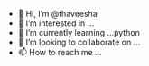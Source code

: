 - 👋 Hi, I’m @thaveesha
- 👀 I’m interested in ...
- 🌱 I’m currently learning ...python
- 💞️ I’m looking to collaborate on ...
- 📫 How to reach me ...

<!---
thaveesh/thaveesh is a ✨ special ✨ repository because its `README.md` (this file) appears on your GitHub profile.
You can click the Preview link to take a look at your changes.
--->
